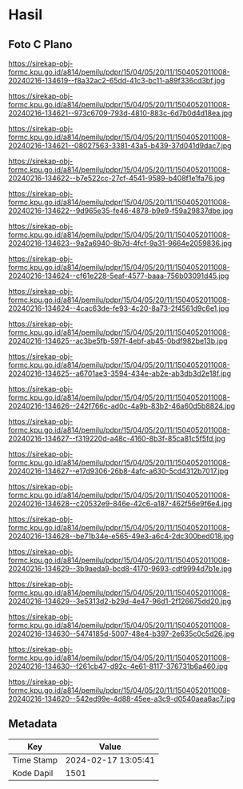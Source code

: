 # Hasil

## Foto C Plano

https://sirekap-obj-formc.kpu.go.id/a814/pemilu/pdpr/15/04/05/20/11/1504052011008-20240216-134619--f8a32ac2-65dd-41c3-bc11-a89f336cd3bf.jpg

https://sirekap-obj-formc.kpu.go.id/a814/pemilu/pdpr/15/04/05/20/11/1504052011008-20240216-134621--973c6709-793d-4810-883c-6d7b0d4d18ea.jpg

https://sirekap-obj-formc.kpu.go.id/a814/pemilu/pdpr/15/04/05/20/11/1504052011008-20240216-134621--08027563-3381-43a5-b439-37d041d9dac7.jpg

https://sirekap-obj-formc.kpu.go.id/a814/pemilu/pdpr/15/04/05/20/11/1504052011008-20240216-134622--b7e522cc-27cf-4541-9589-b408f1e1fa76.jpg

https://sirekap-obj-formc.kpu.go.id/a814/pemilu/pdpr/15/04/05/20/11/1504052011008-20240216-134622--9d965e35-fe46-4878-b9e9-f59a29837dbe.jpg

https://sirekap-obj-formc.kpu.go.id/a814/pemilu/pdpr/15/04/05/20/11/1504052011008-20240216-134623--9a2a6940-8b7d-4fcf-9a31-9664e2059836.jpg

https://sirekap-obj-formc.kpu.go.id/a814/pemilu/pdpr/15/04/05/20/11/1504052011008-20240216-134624--cf61e228-5eaf-4577-baaa-756b03091d45.jpg

https://sirekap-obj-formc.kpu.go.id/a814/pemilu/pdpr/15/04/05/20/11/1504052011008-20240216-134624--4cac63de-fe93-4c20-8a73-2f4561d9c6e1.jpg

https://sirekap-obj-formc.kpu.go.id/a814/pemilu/pdpr/15/04/05/20/11/1504052011008-20240216-134625--ac3be5fb-597f-4ebf-ab45-0bdf982be13b.jpg

https://sirekap-obj-formc.kpu.go.id/a814/pemilu/pdpr/15/04/05/20/11/1504052011008-20240216-134625--a6701ae3-3594-434e-ab2e-ab3db3d2e18f.jpg

https://sirekap-obj-formc.kpu.go.id/a814/pemilu/pdpr/15/04/05/20/11/1504052011008-20240216-134626--242f766c-ad0c-4a9b-83b2-46a60d5b8824.jpg

https://sirekap-obj-formc.kpu.go.id/a814/pemilu/pdpr/15/04/05/20/11/1504052011008-20240216-134627--f319220d-a48c-4160-8b3f-85ca81c5f5fd.jpg

https://sirekap-obj-formc.kpu.go.id/a814/pemilu/pdpr/15/04/05/20/11/1504052011008-20240216-134627--e17d9306-26b8-4afc-a630-5cd4312b7017.jpg

https://sirekap-obj-formc.kpu.go.id/a814/pemilu/pdpr/15/04/05/20/11/1504052011008-20240216-134628--c20532e9-846e-42c6-a187-462f56e9f6e4.jpg

https://sirekap-obj-formc.kpu.go.id/a814/pemilu/pdpr/15/04/05/20/11/1504052011008-20240216-134628--be71b34e-e565-49e3-a6c4-2dc300bed018.jpg

https://sirekap-obj-formc.kpu.go.id/a814/pemilu/pdpr/15/04/05/20/11/1504052011008-20240216-134629--3b9aeda9-bcd8-4170-9693-cdf9994d7b1e.jpg

https://sirekap-obj-formc.kpu.go.id/a814/pemilu/pdpr/15/04/05/20/11/1504052011008-20240216-134629--3e5313d2-b29d-4e47-96d1-2f126675dd20.jpg

https://sirekap-obj-formc.kpu.go.id/a814/pemilu/pdpr/15/04/05/20/11/1504052011008-20240216-134630--5474185d-5007-48e4-b397-2e635c0c5d26.jpg

https://sirekap-obj-formc.kpu.go.id/a814/pemilu/pdpr/15/04/05/20/11/1504052011008-20240216-134630--f261cb47-d92c-4e61-8117-376731b6a460.jpg

https://sirekap-obj-formc.kpu.go.id/a814/pemilu/pdpr/15/04/05/20/11/1504052011008-20240216-134620--542ed99e-4d88-45ee-a3c9-d0540aea6ac7.jpg


## Metadata

| Key        | Value               |
| ---------- | ------------------- |
| Time Stamp | 2024-02-17 13:05:41 |
| Kode Dapil | 1501                |



